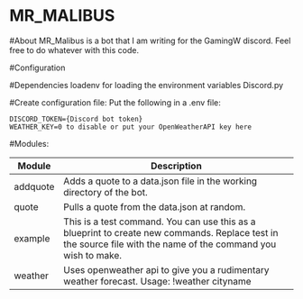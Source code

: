 # MR_MALIBUS


#About
MR_Malibus is a bot that I am writing for the GamingW discord.
Feel free to do whatever with this code.



#Configuration

#Dependencies
loadenv for loading the environment variables
Discord.py

#Create configuration file:
Put the following in a .env file:
```
DISCORD_TOKEN={Discord bot token}
WEATHER_KEY=0 to disable or put your OpenWeatherAPI key here
```

#Modules:

|  Module | Description   |
| ------------ | ------------ |
|  addquote  | Adds a quote to a data.json file in the working directory of the bot.    |
|  quote   | Pulls a quote from the data.json at random.  |
|  example  | This is a test command. You can use this as a blueprint to create new commands. Replace test in the source file with the name of the command you wish to make. |
| weather |  Uses openweather api to give you a rudimentary weather forecast. Usage: !weather cityname |



